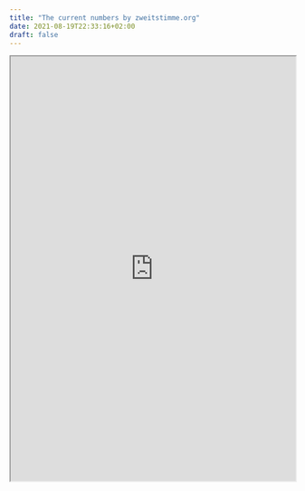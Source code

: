 ```yaml
---
title: "The current numbers by zweitstimme.org"
date: 2021-08-19T22:33:16+02:00
draft: false
---
```


<iframe src="https://gfx.sueddeutsche.de/apps/e342301/www/index.html" height="750px" width="100%" title="Die aktuellen Zahlen"></iframe>